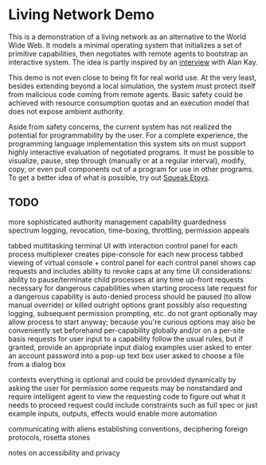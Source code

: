 # Living Network Demo

This is a demonstration of a living network as an alternative to the World Wide Web.  It models a minimal operating system that initializes a set of primitive capabilities, then negotiates with remote agents to bootstrap an interactive system.  The idea is partly inspired by an [interview](http://www.drdobbs.com/architecture-and-design/interview-with-alan-kay/240003442?pgno=2) with Alan Kay.

This demo is not even close to being fit for real world use.  At the very least, besides extending beyond a local simulation, the system must protect itself from malicious code coming from remote agents.  Basic safety could be achieved with resource consumption quotas and an execution model that does not expose ambient authority.

Aside from safety concerns, the current system has not realized the potential for programmability by the user.  For a complete experience, the programming language implementation this system sits on must support highly interactive evaluation of negotiated programs.  It must be possible to visualize, pause, step through (manually or at a regular interval), modify, copy, or even pull components out of a program for use in other programs.  To get a better idea of what is possible, try out [Squeak Etoys](http://www.squeakland.org).

## TODO

more sophisticated authority management
  capability guardedness spectrum
  logging, revocation, time-boxing, throttling, permission appeals

tabbed multitasking terminal UI with interaction control panel for each process
  multiplexer creates pipe-console for each new process
  tabbed viewing of virtual console + control panel for each
    control panel shows cap requests and includes ability to revoke caps at any time
  UI considerations:
    ability to pause/terminate child processes at any time
    up-front requests necessary for dangerous capabilities when starting process
      late request for a dangerous capability is auto-denied
        process should be paused (to allow manual override) or killed outright
      options
        grant
          possibly also requesting logging, subsequent permission prompting, etc.
        do not grant
          optionally may allow process to start anyway; because you're curious
      options may also be conveniently set beforehand per-capability
        globally and/or on a per-site basis
    requests for user input to a capability
      follow the usual rules, but if granted, provide an appropriate input dialog
      examples
        user asked to enter an account password into a pop-up text box
        user asked to choose a file from a dialog box

contexts
  everything is optional and could be provided dynamically by asking the user for permission
    some requests may be nonstandard and require intelligent agent to view the requesting code to figure out what it needs to proceed
    request could include constraints such as full spec or just example inputs, outputs, effects
      would enable more automation

communicating with aliens
  establishing conventions, deciphering foreign protocols, rosetta stones

notes on accessibility and privacy
